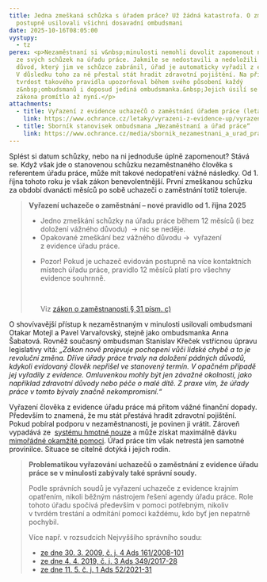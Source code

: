 ```yaml
---
title: Jedna zmeškaná schůzka s úřadem práce? Už žádná katastrofa. O změnu
  postupně usilovali všichni dosavadní ombudsmani
date: 2025-10-16T08:05:00
vystupy:
  - tz
perex: <p>Nezaměstnaní si v&nbsp;minulosti nemohli dovolit zapomenout na žádnou
  ze svých schůzek na úřadu práce. Jakmile se nedostavili a nedoložili vážný
  důvod, který jim ve schůzce zabránil, úřad je automaticky vyřadil z evidence.
  V důsledku toho za ně přestal stát hradit zdravotní pojištění. Na přílišnou
  tvrdost takového pravidla upozorňoval během svého působení každý
  z&nbsp;ombudsmanů i doposud jediná ombudsmanka.&nbsp;Jejich úsilí se však do
  zákona promítlo až nyní.</p>
attachments:
  - title: Vyřazení z evidence uchazečů o zaměstnání úřadem práce (leták ombudsmana)
    link: https://www.ochrance.cz/letaky/vyrazeni-z-evidence-up/vyrazeni-z-evidence-up.pdf
  - title: Sborník stanovisek ombudsmana „Nezaměstnaní a úřad práce“
    link: https://www.ochrance.cz/media/sbornik_nezamestnani_a_urad_prace.pdf
---
```

<p>Splést si datum schůzky, nebo na ni jednoduše úplně zapomenout? Stává se. Když však jde o stanovenou schůzku nezaměstnaného člověka s referentem úřadu práce, může mít takové nedopatření vážné následky. Od 1. října tohoto roku je však zákon benevolentnější. První zmeškanou schůzku za období dvanácti měsíců po sobě uchazeči o zaměstnání totiž toleruje.</p>
<blockquote>
<p>
<strong>Vyřazení uchazeče o zaměstnání – nové pravidlo od 1. října 2025&nbsp;</strong></p>
<ul>
<li>Jedno zmeškání schůzky na úřadu práce během 12 měsíců (i bez doložení vážného důvodu)&nbsp; → nic se neděje.</li>
<li>Opakované zmeškání bez vážného důvodu →&nbsp; vyřazení z&nbsp;evidence úřadu práce.</li>
<li>
<p>Pozor! Pokud je uchazeč evidován postupně na více kontaktních místech úřadu práce, pravidlo 12 měsíců platí pro všechny evidence souhrnně.</p>
<p>&nbsp;</p>
<p>Viz 
<a href="https://www.e-sbirka.cz/sb/2004/435?zalozka=text">zákon o zaměstnanosti § 31 písm. c)</a></p></li></ul></blockquote>
<p>O shovívavější přístup k&nbsp;nezaměstnaným v&nbsp;minulosti usilovali ombudsmani Otakar Motejl a Pavel Varvařovský, stejně jako ombudsmanka Anna Šabatová. Rovněž současný ombudsman Stanislav Křeček vstřícnou úpravu legislativy vítá: 
<i>„Zákon nově projevuje pochopení vůči lidské chybě a to je revoluční změna. Dříve úřady práce trvaly na doložení pádných důvodů, kdykoli evidovaný člověk nepřišel ve stanovený termín. V&nbsp;opačném případě jej vyřadily z&nbsp;evidence. Omluvenkou mohly být jen závažné okolnosti, jako například zdravotní důvody nebo péče o malé dítě. Z praxe vím, že&nbsp;úřady práce v&nbsp;tomto bývaly značně nekompromisní.“&nbsp;</i></p>
<p>Vyřazení člověka z&nbsp;evidence úřadu práce má přitom vážné finanční dopady. Především to znamená, že mu stát přestává hradit zdravotní pojištění. Pokud pobíral podporu v&nbsp;nezaměstnanosti, je povinen ji vrátit. Zároveň vypadává ze&nbsp;
<a href="https://www.mpsv.cz/pomoc-v-hmotne-nouzi#sphn">systému hmotné nouze</a> a&nbsp;může získat maximálně dávku 
<a href="https://www.mpsv.cz/pomoc-v-hmotne-nouzi#mop">mimořádné okamžité pomoci</a>. Úřad práce tím však netrestá jen samotné provinilce. Situace se citelně dotýká i jejich rodin.&nbsp;</p>
<blockquote>
<p>
<strong>Problematikou vyřazování uchazečů o zaměstnání z&nbsp;evidence úřadu práce se v&nbsp;minulosti zabývaly také správní soudy.</strong></p>
<p>Podle správních soudů je vyřazení uchazeče z&nbsp;evidence krajním opatřením, nikoli běžným nástrojem řešení agendy úřadu práce. Role tohoto úřadu spočívá především v&nbsp;pomoci potřebným, nikoliv v&nbsp;tvrdém trestání a&nbsp;odmítání pomoci každému, kdo byť jen nepatrně pochybil.</p>
<p>Více např. v&nbsp;rozsudcích Nejvyššího správního soudu:</p>
<ul>
<li>
<a href="https://vyhledavac.nssoud.cz/?teaserFilledSearch=AND:oznacenivecidelenesenat:|AND:oznacenivecidelenerejstrikovaznackaSID:|AND:oznacenivecideleneporadovecislo:|AND:oznacenivecidelenerok:|AND:oznacenivecidelenecislojednaci:|AND:oznacenivecivcelku:4%20Ads%20161/2008-101">ze&nbsp;dne 30. 3. 2009, č.&nbsp;j. 4 Ads 161/2008-101</a></li>
<li>
<a href="https://vyhledavac.nssoud.cz/?teaserFilledSearch=AND:oznacenivecidelenesenat:|AND:oznacenivecidelenerejstrikovaznackaSID:|AND:oznacenivecideleneporadovecislo:|AND:oznacenivecidelenerok:|AND:oznacenivecidelenecislojednaci:|AND:oznacenivecivcelku:3%20Ads%20349/2017-28">ze&nbsp;dne 4. 4. 2019, č.&nbsp;j. 3 Ads 349/2017-28</a></li>
<li>
<a href="https://vyhledavac.nssoud.cz/?teaserFilledSearch=AND:oznacenivecidelenesenat:|AND:oznacenivecidelenerejstrikovaznackaSID:|AND:oznacenivecideleneporadovecislo:|AND:oznacenivecidelenerok:|AND:oznacenivecidelenecislojednaci:|AND:oznacenivecivcelku:1%20Ads%2052/2021-31">ze dne 11. 5. č. j. 1 Ads 52/2021-31</a></li></ul></blockquote>
